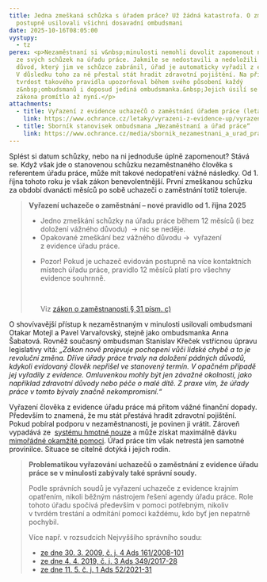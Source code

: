 ```yaml
---
title: Jedna zmeškaná schůzka s úřadem práce? Už žádná katastrofa. O změnu
  postupně usilovali všichni dosavadní ombudsmani
date: 2025-10-16T08:05:00
vystupy:
  - tz
perex: <p>Nezaměstnaní si v&nbsp;minulosti nemohli dovolit zapomenout na žádnou
  ze svých schůzek na úřadu práce. Jakmile se nedostavili a nedoložili vážný
  důvod, který jim ve schůzce zabránil, úřad je automaticky vyřadil z evidence.
  V důsledku toho za ně přestal stát hradit zdravotní pojištění. Na přílišnou
  tvrdost takového pravidla upozorňoval během svého působení každý
  z&nbsp;ombudsmanů i doposud jediná ombudsmanka.&nbsp;Jejich úsilí se však do
  zákona promítlo až nyní.</p>
attachments:
  - title: Vyřazení z evidence uchazečů o zaměstnání úřadem práce (leták ombudsmana)
    link: https://www.ochrance.cz/letaky/vyrazeni-z-evidence-up/vyrazeni-z-evidence-up.pdf
  - title: Sborník stanovisek ombudsmana „Nezaměstnaní a úřad práce“
    link: https://www.ochrance.cz/media/sbornik_nezamestnani_a_urad_prace.pdf
---
```

<p>Splést si datum schůzky, nebo na ni jednoduše úplně zapomenout? Stává se. Když však jde o stanovenou schůzku nezaměstnaného člověka s referentem úřadu práce, může mít takové nedopatření vážné následky. Od 1. října tohoto roku je však zákon benevolentnější. První zmeškanou schůzku za období dvanácti měsíců po sobě uchazeči o zaměstnání totiž toleruje.</p>
<blockquote>
<p>
<strong>Vyřazení uchazeče o zaměstnání – nové pravidlo od 1. října 2025&nbsp;</strong></p>
<ul>
<li>Jedno zmeškání schůzky na úřadu práce během 12 měsíců (i bez doložení vážného důvodu)&nbsp; → nic se neděje.</li>
<li>Opakované zmeškání bez vážného důvodu →&nbsp; vyřazení z&nbsp;evidence úřadu práce.</li>
<li>
<p>Pozor! Pokud je uchazeč evidován postupně na více kontaktních místech úřadu práce, pravidlo 12 měsíců platí pro všechny evidence souhrnně.</p>
<p>&nbsp;</p>
<p>Viz 
<a href="https://www.e-sbirka.cz/sb/2004/435?zalozka=text">zákon o zaměstnanosti § 31 písm. c)</a></p></li></ul></blockquote>
<p>O shovívavější přístup k&nbsp;nezaměstnaným v&nbsp;minulosti usilovali ombudsmani Otakar Motejl a Pavel Varvařovský, stejně jako ombudsmanka Anna Šabatová. Rovněž současný ombudsman Stanislav Křeček vstřícnou úpravu legislativy vítá: 
<i>„Zákon nově projevuje pochopení vůči lidské chybě a to je revoluční změna. Dříve úřady práce trvaly na doložení pádných důvodů, kdykoli evidovaný člověk nepřišel ve stanovený termín. V&nbsp;opačném případě jej vyřadily z&nbsp;evidence. Omluvenkou mohly být jen závažné okolnosti, jako například zdravotní důvody nebo péče o malé dítě. Z praxe vím, že&nbsp;úřady práce v&nbsp;tomto bývaly značně nekompromisní.“&nbsp;</i></p>
<p>Vyřazení člověka z&nbsp;evidence úřadu práce má přitom vážné finanční dopady. Především to znamená, že mu stát přestává hradit zdravotní pojištění. Pokud pobíral podporu v&nbsp;nezaměstnanosti, je povinen ji vrátit. Zároveň vypadává ze&nbsp;
<a href="https://www.mpsv.cz/pomoc-v-hmotne-nouzi#sphn">systému hmotné nouze</a> a&nbsp;může získat maximálně dávku 
<a href="https://www.mpsv.cz/pomoc-v-hmotne-nouzi#mop">mimořádné okamžité pomoci</a>. Úřad práce tím však netrestá jen samotné provinilce. Situace se citelně dotýká i jejich rodin.&nbsp;</p>
<blockquote>
<p>
<strong>Problematikou vyřazování uchazečů o zaměstnání z&nbsp;evidence úřadu práce se v&nbsp;minulosti zabývaly také správní soudy.</strong></p>
<p>Podle správních soudů je vyřazení uchazeče z&nbsp;evidence krajním opatřením, nikoli běžným nástrojem řešení agendy úřadu práce. Role tohoto úřadu spočívá především v&nbsp;pomoci potřebným, nikoliv v&nbsp;tvrdém trestání a&nbsp;odmítání pomoci každému, kdo byť jen nepatrně pochybil.</p>
<p>Více např. v&nbsp;rozsudcích Nejvyššího správního soudu:</p>
<ul>
<li>
<a href="https://vyhledavac.nssoud.cz/?teaserFilledSearch=AND:oznacenivecidelenesenat:|AND:oznacenivecidelenerejstrikovaznackaSID:|AND:oznacenivecideleneporadovecislo:|AND:oznacenivecidelenerok:|AND:oznacenivecidelenecislojednaci:|AND:oznacenivecivcelku:4%20Ads%20161/2008-101">ze&nbsp;dne 30. 3. 2009, č.&nbsp;j. 4 Ads 161/2008-101</a></li>
<li>
<a href="https://vyhledavac.nssoud.cz/?teaserFilledSearch=AND:oznacenivecidelenesenat:|AND:oznacenivecidelenerejstrikovaznackaSID:|AND:oznacenivecideleneporadovecislo:|AND:oznacenivecidelenerok:|AND:oznacenivecidelenecislojednaci:|AND:oznacenivecivcelku:3%20Ads%20349/2017-28">ze&nbsp;dne 4. 4. 2019, č.&nbsp;j. 3 Ads 349/2017-28</a></li>
<li>
<a href="https://vyhledavac.nssoud.cz/?teaserFilledSearch=AND:oznacenivecidelenesenat:|AND:oznacenivecidelenerejstrikovaznackaSID:|AND:oznacenivecideleneporadovecislo:|AND:oznacenivecidelenerok:|AND:oznacenivecidelenecislojednaci:|AND:oznacenivecivcelku:1%20Ads%2052/2021-31">ze dne 11. 5. č. j. 1 Ads 52/2021-31</a></li></ul></blockquote>
